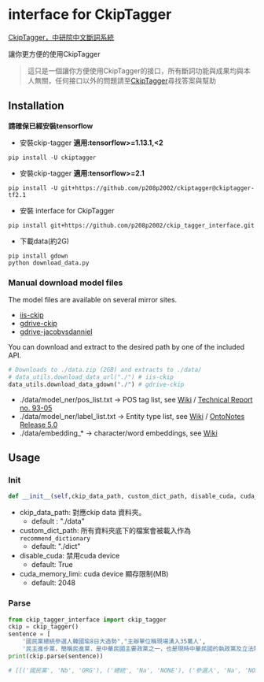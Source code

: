 # interface for CkipTagger 
[CkipTagger，中研院中文斷詞系統](https://github.com/ckiplab/ckiptagger)

讓你更方便的使用CkipTagger
> 這只是一個讓你方便使用CkipTagger的接口，所有斷詞功能與成果均與本人無關，任何接口以外的問題請至[CkipTagger](https://github.com/ckiplab/ckiptagger)尋找答案與幫助

## Installation
**請確保已經安裝tensorflow**
- 安裝ckip-tagger **適用:tensorflow>=1.13.1,<2**
```
pip install -U ckiptagger
```
- 安裝ckip-tagger **適用:tensorflow>=2.1**
```
pip install -U git+https://github.com/p208p2002/ckiptagger@ckiptagger-tf2.1
```

- 安裝 interface for CkipTagger
```
pip install git+https://github.com/p208p2002/ckip_tagger_interface.git
```

- 下載data(約2G)
```
pip install gdown
python download_data.py
```

### Manual download model files

The model files are available on several mirror sites.
- [iis-ckip](http://ckip.iis.sinica.edu.tw/data/ckiptagger/data.zip)
- [gdrive-ckip](https://drive.google.com/drive/folders/105IKCb88evUyLKlLondvDBoh7Dy_I1tm)
- [gdrive-jacobvsdanniel](https://drive.google.com/drive/folders/15BDjL2IaX3eYdFVzT422VwCb743Hrbi3)

You can download and extract to the desired path by one of the included API.
```python
# Downloads to ./data.zip (2GB) and extracts to ./data/
# data_utils.download_data_url("./") # iis-ckip
data_utils.download_data_gdown("./") # gdrive-ckip
```
- ./data/model_ner/pos_list.txt -> POS tag list, see [Wiki](https://github.com/ckiplab/ckiptagger/wiki/POS-Tags) / [Technical Report no. 93-05](http://ckip.iis.sinica.edu.tw/CKIP/tr/9305_2013%20revision.pdf)
- ./data/model_ner/label_list.txt -> Entity type list, see [Wiki](https://github.com/ckiplab/ckiptagger/wiki/Entity-Types) / [OntoNotes Release 5.0](https://catalog.ldc.upenn.edu/docs/LDC2013T19/OntoNotes-Release-5.0.pdf)
- ./data/embedding_* -> character/word embeddings, see [Wiki](https://github.com/ckiplab/ckiptagger/wiki/Corpora)

## Usage
### Init 
```python
def __init__(self,ckip_data_path, custom_dict_path, disable_cuda, cuda_memory_limi):
```
- ckip_data_path: 對應ckip data 資料夾。
    - default : "./data"
- custom_dict_path: 所有資料夾底下的檔案會被載入作為`recommend_dictionary`
    - default: "./dict"
- disable_cuda: 禁用cuda device
    - default: True
- cuda_memory_limi: cuda device 顯存限制(MB)
    - default: 2048

### Parse
```python
from ckip_tagger_interface import ckip_tagger
ckip = ckip_tagger()
sentence = [
    '國民黨總統參選人韓國瑜8日大造勢","主辦單位稱現場湧入35萬人',
    '民主進步黨，簡稱民進黨，是中華民國主要政黨之一，也是現時中華民國的執政黨及立法院最大黨']
print(ckip.parse(sentence))

# [[('國民黨', 'Nb', 'ORG'), ('總統', 'Na', 'NONE'), ('參選人', 'Na', 'NONE'), ('韓國瑜', 'Nb', 'PERSON'), ('8日', 'Nd', 'DATE'), ('大', 'VH', 'NONE'), ('造勢', 'VB', 'NONE'), ('"', 'FW', 'NONE'), (',', 'COMMACATEGORY', 'NONE'), ('"', 'FW', 'NONE'), ('主辦', 'VC', 'NONE'), ('單位', 'Na', 'NONE'), ('稱', 'VG', 'NONE'), ('現場', 'Nc', 'NONE'), ('湧入', 'VCL', 'NONE'), ('35萬', 'Neu', 'CARDINAL'), ('人', 'Na', 'NONE')], [('民主進步黨', 'Nb', 'ORG'), ('，', 'COMMACATEGORY', 'NONE'), ('簡稱', 'VG', 'NONE'), ('民進黨', 'Nb', 'ORG'), ('，', 'COMMACATEGORY', 'NONE'), ('是', 'SHI', 'NONE'), ('中華民國', 'Nc', 'GPE'), ('主要', 'A', 'NONE'), ('政黨', 'Na', 'NONE'), ('之', 'DE', 'NONE'), ('一', 'Neu', 'NONE'), ('，', 'COMMACATEGORY', 'NONE'), ('也', 'D', 'NONE'), ('是', 'SHI', 'NONE'), ('現時', 'Nd', 'NONE'), ('中華民國', 'Nc', 'GPE'), ('的', 'DE', 'NONE'), ('執政黨', 'Na', 'NONE'), ('及', 'Caa', 'NONE'), ('立法院', 'Nc', 'ORG'), ('最', 'Dfa', 'NONE'), ('大', 'VH', 'NONE'), ('黨', 'Na', 'NONE')]]
```
